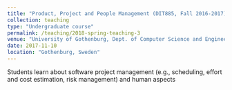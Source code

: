 ```yaml
---
title: "Product, Project and People Management (DIT885, Fall 2016-2017)"
collection: teaching
type: "Undergraduate course"
permalink: /teaching/2018-spring-teaching-3
venue: "University of Gothenburg, Dept. of Computer Science and Engineering (SEM Bachelor Program)"
date: 2017-11-10
location: "Gothenburg, Sweden"
---
```

Students learn about software project management (e.g., scheduling, effort and cost estimation, risk management) and human aspects
